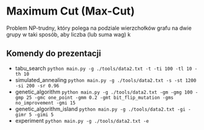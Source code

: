 # Maximum Cut (Max-Cut) 
Problem NP-trudny, który polega na podziale wierzchołków grafu na dwie grupy w taki sposób, aby liczba (lub suma wag) k

## Komendy do prezentacji
* tabu_search
```python main.py -g ./tools/data2.txt -t -ti 100 -tl 10 -th 10```
* simulated_annealing
```python main.py -g ./tools/data2.txt -s -st 1200 -si 200 -sr 0.96```
* genetic_algorithm
```python main.py -g ./tools/data2.txt -gm -gmg 100 -gmp 25 -gmc one_point -gmm 0.2 -gmt bit_flip_mutation -gms no_improvement -gmi 15```
* genetic_algorithm_island
```python main.py -g ./tools/data2.txt -gi -gimr 5 -gimi 5```
* experiment
```python main.py -g ./tools/data2.txt -e```
